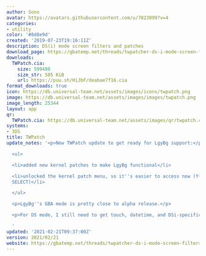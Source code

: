 ```yaml
---
author: Sono
avatar: https://avatars.githubusercontent.com/u/7823099?v=4
categories:
- utility
color: '#8d8e9d'
created: '2019-07-23T19:16:11Z'
description: DS(i) mode screen filters and patches
download_page: https://gbatemp.net/threads/twpatcher-ds-i-mode-screen-filters-and-patches.542694/
downloads:
  TWPatch.cia:
    size: 599488
    size_str: 585 KiB
    url: https://puu.sh/HiJbF/deabae7f16.cia
format_downloads: true
icon: https://db.universal-team.net/assets/images/icons/twpatch.png
image: https://db.universal-team.net/assets/images/images/twpatch.png
image_length: 25344
layout: app
qr:
  TWPatch.cia: https://db.universal-team.net/assets/images/qr/twpatch.cia.png
systems:
- 3DS
title: TWPatch
update_notes: '<p>New TWPatch update to get ready for LgyBg support:</p>

  <ul>

  <li>added new kernel patches to make LgyBg functional</li>

  <li>unlocked the kernel patch menu, so it''s easier to access now (Y+B, X+A, START,
  SELECT)</li>

  </ul>

  <p>LgyBg''s GBA mode is pretty close to alpha release.</p>

  <p>For DS mode, I still need to get touch, datetime, and DSi-specific stuff working.</p>

  '
updated: '2021-02-21T09:37:00Z'
version: 2021/02/21
website: https://gbatemp.net/threads/twpatcher-ds-i-mode-screen-filters-and-patches.542694/
---
```

